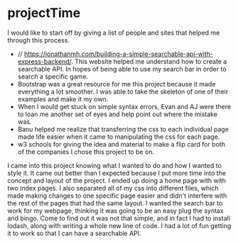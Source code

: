 # projectTime

I would like to start off by giving a list of people and sites that helped me through this process.
 - // https://jonathanmh.com/building-a-simple-searchable-api-with-express-backend/. This website helped me understand how to create a searchable API. In hopes of being able to use my search bar in order to search a specific game.
 - Bootstrap was a great resource for me this project because it made everything a lot smoother. I was able to take the skeleton of one of their examples and make it my own.
 - When I would get stuck on simple syntax errors, Evan and AJ were there to loan me another set of eyes and help point out where the mistake was.
 - Banu helped me realize that transferring the css to each individual page made life easier when it came to manipulating the css for each page.
 - w3 schools for giving the idea and material to make a flip card for both of the companies I chose this project to be on.

 I came into this project knowing what I wanted to do and how I wanted to style it. It came out better than I expected because I put more time into the concept and layout of the project. I ended up doing a home page with with two index pages. I also separated all of my css into different files, which made making changes to one specific page easier and didn't interfere with the rest of the pages that had the same layout. I wanted the search bar to work for my webpage, thinking it was going to be an easy plug the syntax and bingo. Come to find out it was not that simple, and in fact I had to install lodash, along with writing a whole new line of code. I had a lot of fun getting it to work so that I can have a searchable API.
